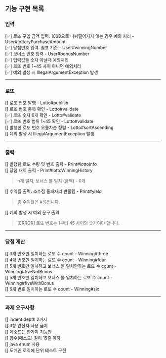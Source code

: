 ## 기능 구현 목록

### 입력
[✅] 로또 구입 금액 입력. 1000으로 나눠떨어지지 않는 경우 예외 처리 - User#lotteryPurchaseAmount<br>
[✅] 당첨번호 입력. 쉼표 기준 - User#winningNumber<br>
[✅] 보너스 번호 입력 - User#bonusNumber <br>
[✅] 입력값들 숫자 아닐때 예외처리 <br>
[✅] 로또 번호 1~45 사이 아니면 예외처리 <br>
[✅] 예외 발생 시 IllegalArgumentException 발생<br>
<hr>

### 로또
[] 로또 번호 발행 - Lotto#publish <br>
[] 로또 번호 중복 확인 - Lotto#validate<br>
[✅] 로또 숫자 6개 확인 - Lotto#validate<br>
[✅] 로또 번호 범위 1~45 확인 - Lotto#validate<br>
[] 발행한 로또 번호 오름차순 정렬 - Lotto#sortAscending<br>
[] 예외 발생 시 IllegalArgumentException 발생 <br>

<hr>

### 출력 
[] 발행한 로또 수량 및 번호 출력 - Print#lottoInfo <br>
[] 당첨 내역 출력 - Print#lottoWinningHistory<br>
>n개 일치, 보너스 볼 일치 (금액) - 0개<br>
>
[] 수익률 출력. 소수점 둘째자리 반올림 - Print#yield<br>
> 총 수익률은 #%입니다.<br>
> 
[] 예외 발생 시 예외 문구 출력 <br>
> [ERROR] 로또 번호는 1부터 45 사이의 숫자여야 합니다.

 
<hr>

### 당첨 계산
[] 3개 번호만 일치하는 로또 수 count - Winning#three <br>
[] 4개 번호만 일치하는 로또 수 count - Winning#four <br>
[] 5개 번호만 일치하고 보너스 볼 일치안하는 로또 수 count - Winning#fiveNotBonus <br>
[] 5개 번호만 일치하고 보너스 볼 일치하는 로또 수 count - Winning#fiveWithBonus <br>
[] 6개 번호 일치하는 로또 수 count - Winning#six <br>

<hr>

### 과제 요구사항 
[] indent depth 2까지<br>
[] 3항 연산자 사용 금지<br>
[] 메소드는 한가지 기능만<br>
[] 함수(메소드) 길이 15줄 이하<br>
[] java enum 사용<br>
[] 도메인 로직에 단위 테스트 구현




